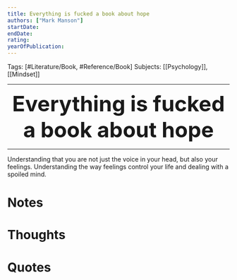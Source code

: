 ```yaml
---
title: Everything is fucked a book about hope
authors: ["Mark Manson"]
startDate:
endDate:
rating: 
yearOfPublication: 
---
```


Tags: [#Literature/Book, #Reference/Book]
Subjects: [[Psychology]], [[Mindset]]
****

 <p align="center">
	<font size="9"><strong>Everything is fucked a book about hope</strong></font>
</p>

****

Understanding that you are not just the voice in your head, but also your feelings. Understanding the way feelings control your life and dealing with a spoiled mind.

# Notes
	
# Thoughts

# Quotes